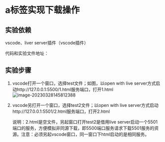 # a标签实现下载操作

## 实验依赖

vscode、liver server插件（vscode插件）

代码和实验文件地址：

## 实验步骤

1. vscode打开一个窗口，选择test文件；如图，以open with live server方式启动http://127.0.0.1:5500/1.html服务端口，打开1.html
   ![image-20230328145812388](a标签实现下载操作.assets/image-20230328145812388.png)

2. vscode另打开一个窗口，选择test2文件；以open with live server方式启动http://127.0.0.1:5501/2.html服务端口，打开2.html

   说明：2.html是空文件，另起窗口打开test2是借用live server启动一个5501端口的服务，方便模拟非同源下载，即5500端口服务请求下载5501服务的资源。注意：必须另起vscode窗口，同一窗口下html启动的是相同服务。